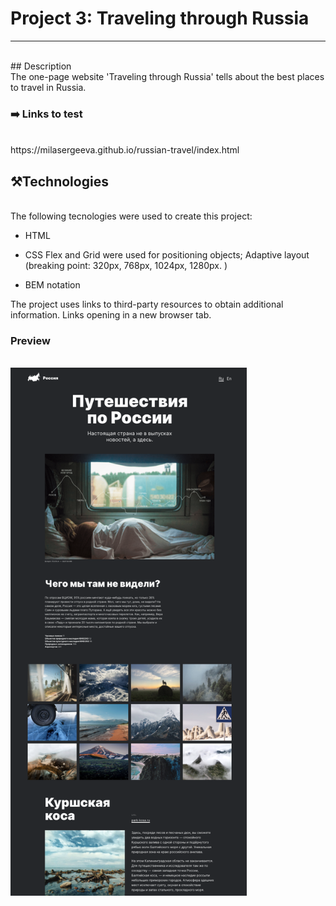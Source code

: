 # Project 3: Traveling through Russia

---

<br/>
## Description
<br/>
The one-page website 'Traveling through Russia' tells about the best places to travel in Russia.

### :arrow_right: Links to test

<br/>
https://milasergeeva.github.io/russian-travel/index.html

## :hammer_and_pick:Technologies

<br/>
The following tecnologies were used to create this project:

- HTML

- CSS
  Flex and Grid were used for positioning objects;
  Adaptive layout (breaking point:
  320px,
  768px,
  1024px,
  1280px. )

- BEM notation

The project uses links to third-party resources to obtain additional information.
Links opening in a new browser tab.

### Preview

<br/>
<img src="./images/travel.png" width="75%"><br/>

